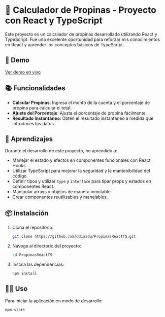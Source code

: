 # 🧮 Calculador de Propinas - Proyecto con React y TypeScript

Este proyecto es un calculador de propinas desarrollado utilizando React y TypeScript. Fue una excelente oportunidad para reforzar mis conocimientos en React y aprender los conceptos básicos de TypeScript.

## 🚀 Demo

[Ver demo en vivo](https://calculadoraporcentajes98.netlify.app/)

## 📚 Funcionalidades

- **Calcular Propinas**: Ingresa el monto de la cuenta y el porcentaje de propina para calcular el total.
- **Ajuste del Porcentaje**: Ajusta el porcentaje de propina fácilmente.
- **Resultado Instantáneo**: Obtén el resultado instantáneo a medida que introduces los datos.

## 📝 Aprendizajes

Durante el desarrollo de este proyecto, he aprendido a:

- Manejar el estado y efectos en componentes funcionales con React Hooks.
- Utilizar TypeScript para mejorar la seguridad y la mantenibilidad del código.
- Definir tipos y utilizar `type` y `interface` para tipar props y estados en componentes React.
- Manipular arrays y objetos de manera inmutable.
- Crear componentes reutilizables y manejables.

## 📦 Instalación

1. Clona el repositorio:
    ```bash
    git clone https://github.com/ddiazdu/PropinasReactTS.git
    ```

2. Navega al directorio del proyecto:
    ```bash
    cd PropinasReactTS
    ```

3. Instala las dependencias:
    ```bash
    npm install
    ```

## 🚴‍♂️ Uso

Para iniciar la aplicación en modo de desarrollo:

```bash
npm start

